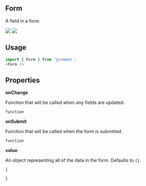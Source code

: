 ## Form
A field in a form.

[![](https://cdn-images-1.medium.com/fit/c/120/120/1*TD1P0HtIH9zF0UEH28zYtw.png)](https://storybook.grommet.io/?selectedKind=Form&full=0&addons=0&stories=1&panelRight=0) [![](https://codesandbox.io/static/img/play-codesandbox.svg)](https://codesandbox.io/s/github/grommet/grommet-sandbox?initialpath=form&module=%2Fsrc%2FForm.js)
## Usage

```javascript
import { Form } from 'grommet';
<Form />
```

## Properties

**onChange**

Function that will be called when any fields are updated.

```
function
```

**onSubmit**

Function that will be called when the form is submitted.

```
function
```

**value**

An object representing all of the data in the form. Defaults to `{}`.

```
{

}
```
  
